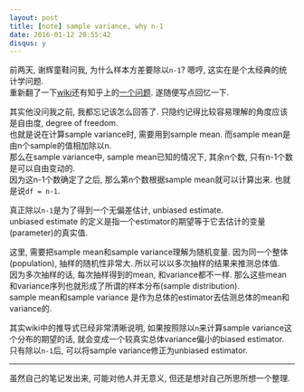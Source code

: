 ```yaml
---
layout: post
title: [note] sample variance, why n-1
date: 2016-01-12 20:55:42
disqus: y
---
```


前两天, 谢辉童鞋问我, 为什么样本方差要除以`n-1`? 嗯哼, 这实在是个太经典的统计学问题.  
重新翻了一下[wiki](https://en.wikipedia.org/wiki/Variance#Sample_variance)还有知乎上的[一个问题](https://www.zhihu.com/question/20099757). 遂随便写点回忆一下.  

其实他没问我之前, 我都忘记该怎么回答了. 只隐约记得比较容易理解的角度应该是自由度, degree of freedom.  
也就是说在计算sample variance时, 需要用到sample mean. 而sample mean是由n个sample的值相加除以n.  
那么在sample variance中, sample mean已知的情况下, 其余n个数, 只有n-1个数是可以自由变动的.  
因为这n-1个数确定了之后, 那么第n个数根据sample mean就可以计算出来. 也就是说`df = n-1`. 

真正除以`n-1`是为了得到一个无偏差估计, unbiased estimate.  
unbiased estimate 的定义是指一个estimator的期望等于它去估计的变量(parameter)的真实值.  

这里, 需要把sample mean和sample variance理解为随机变量. 因为同一个整体(population), 抽样的随机性非常大. 所以可以以多次抽样的结果来推测总体值.  
因为多次抽样的话, 每次抽样得到的mean, 和variance都不一样. 那么这些mean和variance序列也就形成了所谓的样本分布(sample distribution).  
sample mean和sample variance 是作为总体的estimator去估测总体的mean和variance的.  

其实wiki中的推导式已经非常清晰说明, 如果按照除以`n`来计算sample variance这个分布的期望的话, 就会变成一个较真实总体variance偏小的biased estimator.  
只有除以`n-1`后, 可以将sample variance修正为unbiased estimator. 

---

虽然自己的笔记发出来, 可能对他人并无意义, 但还是想对自己所思所想一个整理.

